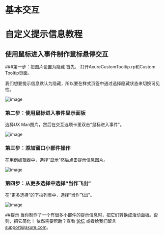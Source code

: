 # 基本交互
# 自定义提示信息教程

## 使用鼠标进入事件制作鼠标悬停交互
###第一步：把图片设置为隐藏
首先， 打开AxureCustomTooltip.rp和Custom Tooltip页面。

我们想要提示信息默认为隐藏，所以要在样式页签中通过选择隐藏状态来切换可见性。

![image](https://raw.githubusercontent.com/jikexueyuanwiki/axure/master/images/customtooltip1.png)

### 第二步：使用鼠标进入事件显示面板
选择UX Man图片，然后在交互选项卡里双击"鼠标进入事件"。

![image](https://raw.githubusercontent.com/jikexueyuanwiki/axure/master/images/customtooltip2.png)

### 第三步：添加窗口小部件操作
在用例编辑器中，选择“显示”然后点击提示信息图片。

![image](https://raw.githubusercontent.com/jikexueyuanwiki/axure/master/images/customtooltip3.png)

### 第四步：从更多选择中选择“当作飞出”
在“更多选择”的下拉列表中，选择“当作飞出”。

![image](https://raw.githubusercontent.com/jikexueyuanwiki/axure/master/images/customtooltip4.png)

##提示
当你制作了一个有很多小部件的提示信息时，把它们转换成活动面板。否则，把它简化！
依然需要帮助？查看 [论坛](http://www.axure.com/c/forum.php) 或者给我们留言 [support@axure.com](mailto:support@axure.com)。




